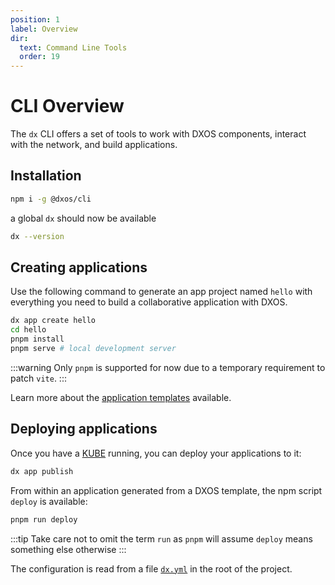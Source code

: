 ```yaml
---
position: 1
label: Overview
dir:
  text: Command Line Tools
  order: 19
---
```


# CLI Overview

The `dx` CLI offers a set of tools to work with DXOS components, interact with the network, and build applications.

## Installation

```bash
npm i -g @dxos/cli
```

a global `dx` should now be available

```bash
dx --version
```

## Creating applications

Use the following command to generate an app project named `hello` with everything you need to build a collaborative application with DXOS.

```bash
dx app create hello
cd hello
pnpm install
pnpm serve # local development server
```

:::warning
Only `pnpm` is supported for now due to a temporary requirement to patch `vite`.
:::

Learn more about the [application templates](./app-templates.md) available.

## Deploying applications

Once you have a [KUBE](../kube) running, you can deploy your applications to it:

```bash
dx app publish
```

From within an application generated from a DXOS template, the npm script `deploy` is available:

```bash
pnpm run deploy
```

:::tip
Take care not to omit the term `run` as `pnpm` will assume `deploy` means something else otherwise
:::

The configuration is read from a file [`dx.yml`](../kube/dx-yml-file) in the root of the project.
